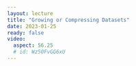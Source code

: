```yaml
---
layout: lecture
title: "Growing or Compressing Datasets"
date: 2023-01-25
ready: false
video:
  aspect: 56.25
  # id: Wz50FvGG6xU
---
```

